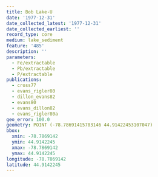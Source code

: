 ```yaml
---
title: Bob Lake-U
date: '1977-12-31'
date_collected_latest: '1977-12-31'
date_collected_earliest: ''
record_type: core
medium: lake_sediment
feature: '485'
description: ''
parameters:
  - Fe/extractable
  - Pb/extractable
  - P/extractable
publications:
  - cross77
  - evans_rigler80
  - dillon_evans82
  - evans80
  - evans_dillon82
  - evans_rigler80a
geo_error: 100.0
geometry: POINT (-78.78691415703146 44.91422453107047)
bbox:
  xmin: -78.7869142
  ymin: 44.9142245
  xmax: -78.7869142
  ymax: 44.9142245
longitude: -78.7869142
latitude: 44.9142245
---
```

